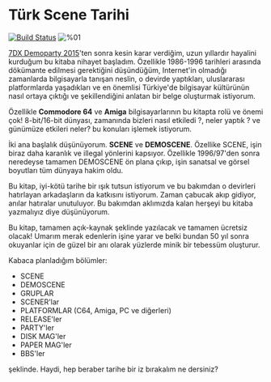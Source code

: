# Türk Scene Tarihi

[![Build Status](https://www.gitbook.io/button/status/book/vigo/turk-scene-tarihi)](https://www.gitbook.io/book/vigo/turk-scene-tarihi/activity) ![%01](http://progressed.io/bar/1?title=genel "Genel Tamamlanma %77")

[7DX Demoparty 2015](http://7dx-party.org/2015/)'ten sonra kesin karar verdiğim, uzun yıllardır hayalini kurduğum bu kitaba nihayet başladım. Özellikle 1986-1996 tarihleri arasında dökümante edilmesi gerektiğini düşündüğüm, Internet'in olmadığı zamanlarda bilgisayarla tanışan neslin, o devirde yaptıkları, uluslararası platformlarda yaşadıkları ve en önemlisi Türkiye'de bilgisayar kültürünün nasıl ortaya çıktığı ve şekillendiğini anlatan bir belge oluşturmak istiyorum.

Özellikle **Commodore 64** ve **Amiga** bilgisayarlarının bu kitapta rolü ve önemi çok! 8-bit/16-bit dünyası, zamanında bizleri nasıl etkiledi ?, neler yaptık ? ve günümüze etkileri neler? bu konuları işlemek istiyorum.

İki ana başlalık düşünüyorum. **SCENE** ve **DEMOSCENE**. Özellike SCENE, işin biraz daha karanlık ve illegal yönlerini kapsıyor. Özellikle 1996/97'den sonra neredeyse tamamen DEMOSCENE ön plana çıkıp, işin sanatsal ve görsel boyutları tüm dünyaya hakim oldu.

Bu kitap, iyi-kötü tarihe bir ışık tutsun istiyorum ve bu bakımdan o devirleri hatırlayan arkadaşların da katkısını istiyorum. Zaman çabucak akıp gidiyor, anılar hatıralar unutuluyor. Bu bakımdan aklımızda kalan herşeyi bu kitaba yazmalıyız diye düşünüyorum.

Bu kitap, tamamen açık-kaynak şeklinde yazılacak ve tamamen ücretsiz olacak! Umarım merak edenlerin işine yarar ve belki bundan 50 yıl sonra okuyanlar için de güzel bir anı olarak yüzlerde minik bir tebessüm oluşturur.

Kabaca planladığım bölümler:

* SCENE
* DEMOSCENE
* GRUPLAR
* SCENER'lar
* PLATFORMLAR (C64, Amiga, PC ve diğerleri)
* RELEASE'ler
* PARTY'ler
* DISK MAG'ler
* PAPER MAG'ler
* BBS'ler

şeklinde. Haydi, hep beraber tarihe bir iz bırakalım ne dersiniz?
